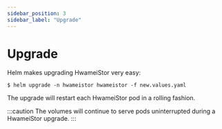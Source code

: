 ```yaml
---
sidebar_position: 3
sidebar_label: "Upgrade"
---
```


# Upgrade

Helm makes upgrading HwameiStor very easy:

```console
$ helm upgrade -n hwameistor hwameistor -f new.values.yaml
```

The upgrade will restart each HwameiStor pod in a rolling fashion.

:::caution
The volumes will continue to serve pods uninterrupted during a HwameiStor upgrade.
:::